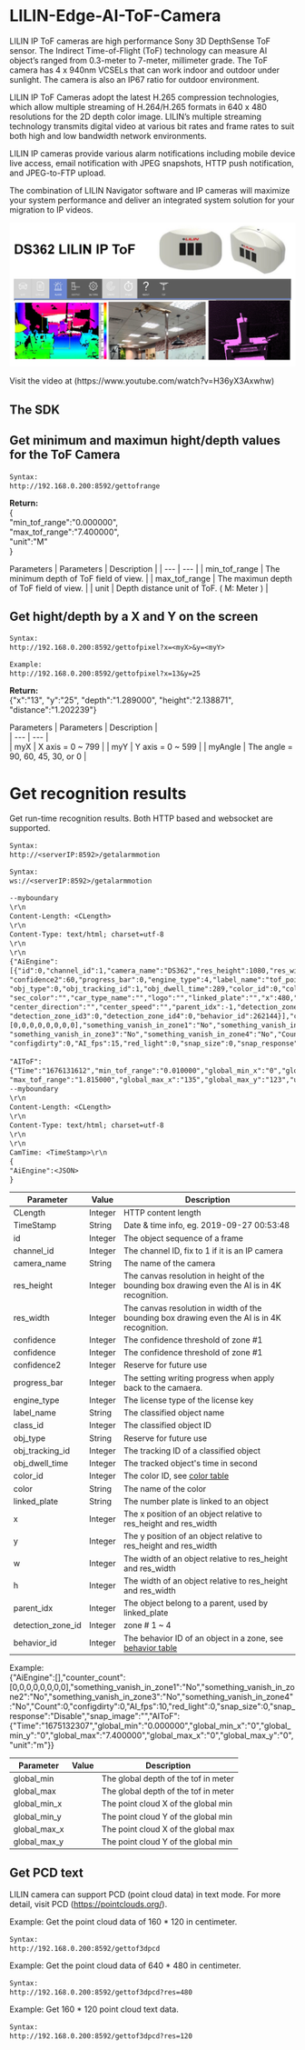 # LILIN-Edge-AI-ToF-Camera
LILIN IP ToF cameras are high performance Sony 3D DepthSense ToF sensor. The Indirect Time-of-Flight (ToF) technology can measure AI object’s ranged from 0.3-meter to 7-meter, millimeter grade. The ToF camera has 4 x 940nm VCSELs that can work indoor and outdoor under sunlight.  The camera is also an IP67 ratio for outdoor environment.

LILIN IP ToF Cameras adopt the latest H.265 compression technologies, which allow multiple streaming of H.264/H.265 formats in 640 x 480 resolutions for the 2D depth color image. LILIN’s multiple streaming technology transmits digital video at various bit rates and frame rates to suit both high and low bandwidth network environments.

LILIN IP cameras provide various alarm notifications including mobile device live access, email notification with JPEG snapshots, HTTP push notification, and JPEG-to-FTP upload.

The combination of LILIN Navigator software and IP cameras will maximize your system performance and deliver an integrated system solution for your migration to IP videos.

![image](https://github.com/LILINOpenGitHub/LILIN-Edge-AI-ToF-Camera/blob/main/image/ds632.jpg)
<p>
Visit the video at (https://www.youtube.com/watch?v=H36yX3Axwhw)
</p>

## The SDK

## Get minimum and maximun hight/depth values for the ToF Camera
```
Syntax:
http://192.168.0.200:8592/gettofrange
```
<strong>Return: </strong> <BR>
{ <BR>
"min_tof_range":"0.000000",  <BR>
"max_tof_range":"7.400000", <BR>
"unit":"M" <BR>
} <BR>

Parameters
| Parameters	|  Description 	                           |
| ---  		|  ---  	                           |
| min_tof_range | The minimum depth of ToF field of view.  |
| max_tof_range | The maximun depth of ToF field of view.  |
| unit 		| Depth distance unit of ToF. ( M: Meter ) |
  
## Get hight/depth by a X and Y on the screen
```
Syntax:
http://192.168.0.200:8592/gettofpixel?x=<myX>&y=<myY>
```
```
Example:
http://192.168.0.200:8592/gettofpixel?x=13&y=25
```
<strong>Return: </strong> <BR>
{"x":"13", "y":"25", "depth":"1.289000", "height":"2.138871", "distance":"1.202239"}

Parameters
| Parameters	|  Description 	|	 
| ---  		|  ---  	|  
| myX   		| X axis = 0 ~ 799		| 
| myY 		| Y axis = 0 ~ 599	| 
| myAngle 		| The angle = 90, 60, 45, 30, or 0  	| 

#  Get recognition results
Get run-time recognition results.  Both HTTP based and websocket are supported.
```
Syntax: 
http://<serverIP:8592>/getalarmmotion
```

```
Syntax: 
ws://<serverIP:8592>/getalarmmotion
```
	
```
--myboundary
\r\n
Content-Length: <CLength>
\r\n
Content-Type: text/html; charset=utf-8
\r\n
\r\n
{"AiEngine":
[{"id":0,"channel_id":1,"camera_name":"DS362","res_height":1080,"res_width":1920,"confidence":60,
"confidence2":60,"progress_bar":0,"engine_type":4,"label_name":"tof_point","class_id":1000,
"obj_type":0,"obj_tracking_id":1,"obj_dwell_time":289,"color_id":0,"color":"","sec_color_id":0,
"sec_color":"","car_type_name":"","logo":"","linked_plate":"","x":480,"y":270,"w":960,"h":540,
"center_direction":"","center_speed":"","parent_idx":-1,"detection_zone_id":1,"detection_zone_id2":0,
"detection_zone_id3":0,"detection_zone_id4":0,"behavior_id":262144}],"counter_count":[0,0,0,0,0,0,0,0],"something_vanish_in_zone1":"No","something_vanish_in_zone2":"No",
"something_vanish_in_zone3":"No","something_vanish_in_zone4":"No","Count":1,
"configdirty":0,"AI_fps":15,"red_light":0,"snap_size":0,"snap_response":"Disable","snap_image":"",

"AIToF":{"Time":"1676131612","min_tof_range":"0.010000","global_min_x":"0","global_min_y":"0",
"max_tof_range":"1.815000","global_max_x":"135","global_max_y":"123","unit":"m"}}
--myboundary
\r\n
Content-Length: <CLength>
\r\n
Content-Type: text/html; charset=utf-8
\r\n
\r\n
CamTime: <TimeStamp>\r\n
{
"AiEngine":<JSON>
}
```

| Parameter	| Value  | Description | 
| --- |  --- |  --- | 
| CLength	| Integer| HTTP content length| 
| TimeStamp	| String | Date & time info, eg. 2019-09-27 00:53:48| 
| id | Integer | The object sequence of a frame |
| channel_id | Integer | The channel ID, fix to 1 if it is an IP camera |
| camera_name | String | The name of the camera |
| res_height | Integer | The canvas resolution in height of the bounding box drawing even the AI is in 4K recognition. |
| res_width | Integer | The canvas resolution in width of the bounding box drawing even the AI is in 4K recognition. |
| confidence | Integer | The confidence threshold of zone #1 |
| confidence | Integer | The confidence threshold of zone #1 |
| confidence2 | Integer | Reserve for future use |
| progress_bar | Integer | The setting writing progress when apply back to the camaera. |
| engine_type | Integer | The license type of the license key |
| label_name | String | The classified object name |
| class_id | Integer | The classified object ID |
| obj_type | String | Reserve for future use |
| obj_tracking_id | Integer | The tracking ID of a classified object |
| obj_dwell_time | Integer | The tracked object's time in second |
| color_id | Integer | The color ID, see [color table](https://github.com/LILINOpenGitHub/LILIN-Edge-Aida-Camera/blob/main/Color%20ID/ColorID.json) |
| color | String | The name of the color |
| linked_plate | String | The number plate is linked to an object |
| x | Integer | The x position of an object relative to res_height and res_width |
| y | Integer | The y position of an object relative to res_height and res_width |
| w | Integer | The width of an object relative to res_height and res_width |
| h | Integer | The width of an object relative to res_height and res_width |
| parent_idx | Integer | The object belong to a parent, used by linked_plate |
| detection_zone_id | Integer | zone # 1 ~ 4 |
| behavior_id | Integer | The behavior ID of an object in a zone, see [behavior table](https://github.com/LILINOpenGitHub/LILIN-Edge-Aida-Camera/blob/main/behaviorID/behaviorID.json) |

Example: <BR>
{"AiEngine":[],"counter_count":[0,0,0,0,0,0,0,0],"something_vanish_in_zone1":"No","something_vanish_in_zone2":"No","something_vanish_in_zone3":"No","something_vanish_in_zone4":"No","Count":0,"configdirty":0,"AI_fps":10,"red_light":0,"snap_size":0,"snap_response":"Disable","snap_image":"","AIToF":{"Time":"1675132307","global_min":"0.000000","global_min_x":"0","global_min_y":"0","global_max":"7.400000","global_max_x":"0","global_max_y":"0","unit":"m"}}

| Parameter	| Value  | Description | 
| --- |  --- |  --- | 
|global_min | | The global depth of the tof in meter|
|global_max | | The global depth of the tof in meter|
|global_min_x | | The point cloud X of the global min |
|global_min_y | | The point cloud Y of the global min |
|global_max_x | | The point cloud X of the global max |
|global_max_y | | The point cloud Y of the global min |

## Get PCD text 
LILIN camera can support PCD (point cloud data) in text mode.  For more detail, visit PCD (https://pointclouds.org/).

Example: Get the point cloud data of 160 * 120 in centimeter.
```
Syntax:
http://192.168.0.200:8592/gettof3dpcd
```
Example: Get the point cloud data of 640 * 480 in centimeter.
```
Syntax:
http://192.168.0.200:8592/gettof3dpcd?res=480
```
Example: Get 160 * 120 point cloud text data.
```
Syntax:
http://192.168.0.200:8592/gettof3dpcd?res=120
```
	


